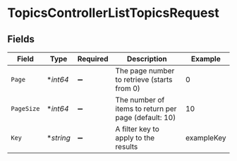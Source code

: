# TopicsControllerListTopicsRequest


## Fields

| Field                                                | Type                                                 | Required                                             | Description                                          | Example                                              |
| ---------------------------------------------------- | ---------------------------------------------------- | ---------------------------------------------------- | ---------------------------------------------------- | ---------------------------------------------------- |
| `Page`                                               | **int64*                                             | :heavy_minus_sign:                                   | The page number to retrieve (starts from 0)          | 0                                                    |
| `PageSize`                                           | **int64*                                             | :heavy_minus_sign:                                   | The number of items to return per page (default: 10) | 10                                                   |
| `Key`                                                | **string*                                            | :heavy_minus_sign:                                   | A filter key to apply to the results                 | exampleKey                                           |